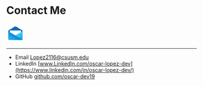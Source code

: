 # Contact Me
![](mail.gif)
___
- Email [Lopez2116@csusm.edu](lopez2116@csusm.edu)
- LinkedIn [www.LinkedIn.com/oscar-lopez-dev](https://www.linkedin.com/in/oscar-lopez-dev/)
- GitHub [ github.com/oscar-dev19 ](https://github.com/oscar-dev19)
